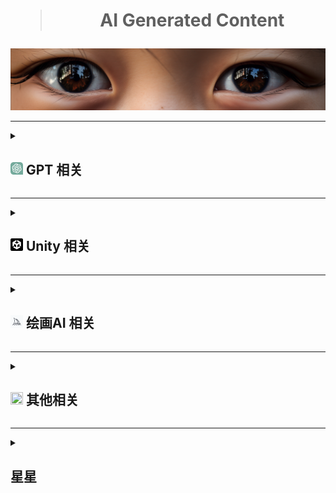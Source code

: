 <div align="center">
    <h1><blockquote>AI Generated Content</blockquote></h1>
</div>
<a href="#↑" title="悬停以展示更多内容，如果有的话"><img src="./Png/eyes.png"></a>

***
<details>
  <summary title="大的要来了"><h2><a href="#7"><img src="./Png/ChatGPT.svg" style="width: 20px; height: 20px;" ></a> GPT 相关 </h2></summary>
  <ul>
    <li><a href="https://status.openai.com" title="如题">Openai 状态查询</a></li>
    <li><a href="https://github.com/f/awesome-chatgpt-prompts" title="chatgpt英文提示">Awesome ChatGPT Prompts</a></li>
    <li><a href="https://github.com/PlexPt/awesome-chatgpt-prompts-zh" title="chatgpt中文提示">ChatGPT 中文指南</a> / <a href="https://chatguide.plexpt.com" title="与左相同但没有同步更新">ChatGPT 在线指南</a></li>    
    <li><a href="https://github.com/features/preview/copilot-x" title="比Copilot更强">Copilot-x 申请</a></li>
    <li><a href="https://openai.com/blog/chatgpt-plugins" title="拓展时刻">Chatgpt-plugins 申请</a></li>
    <li><a href="https://www.bing.com/new" title="先上梯，再清理cookie，随后登录，最后使用Edge浏览器并更新到右上角有个B字母的版本">新必应 申请</a></li>
    <li><a href="https://bing.com/create/" title="另外的Bing画图方式：新必应窗口选择“更多有创造力”语气，再给画图指令和关键词">Bing 画图</a></li>   
    <li><a href="https://arxiv.org/pdf/2303.12712.pdf" title="GTP4早期实验报告">Sparks of Artificial General Intelligence: Early experiments with GPT-4</a> / <a href="https://ask.qcloudimg.com/draft/8642415/7jbe0upcgg.pdf">中译版</a></li>
    <li><a href="https://arxiv.org/pdf/2303.18223.pdf" title="大型语言模型综述">A Survey of Large Language Models</a></li>
    <li><a href="https://gpt3demo.com/" title="如题">ChatGPT 相关应用资讯</a></li>
    <li><a href="https://www.promptingguide.ai/zh" title="chatgpt提示工程指南">promptingguide</a></li>
    <li><a href="https://www.jailbreakchat.com/" title="越狱提示">jailbreakchat</a></li>      
      <br>
    <li><details>
      <summary><b>Chatgpt 插件</b></summary>
      <ul>
        <li><a href="https://chrome.google.com/webstore/detail/aiprm-premium-for-chatgpt/igobiphjicbjloclbknnekkckpbknbeb" title="开始收费，差评如潮，呸">AIPRM Premium for ChatGPT</a></li>
        <li><a href="https://chrome.google.com/webstore/detail/chatgpt-for-google/jgjaeacdkonaoafenlfkkkmbaopkbilf" title="虽然说是google但是搜索引擎都会拓展">ChatGPT for Google</a></li>
        <li><a href="https://chrome.google.com/webstore/detail/chatgptbox/eobbhoofkanlmddnplfhnmkfbnlhpbbo" title="比上一个应用还广的拓展">ChatGPTBox</a></li>
        <li><a href="https://chrome.google.com/webstore/detail/hustle-ai-supercharged-fr/ccgjjclgjdmciiofkfmbgbmkdocamjdo" title="类AIPRM，还行">Hustle AI - Supercharged & Free ChatGPT</a></li>
        <li><a href="https://chrome.google.com/webstore/detail/superpower-chatgpt/amhmeenmapldpjdedekalnfifgnpfnkc" title="与AIPRM方向不同，细化操作，优化体验，可导入导出，有prompts">Superpower ChatGPT</a></li>
        <li><a href="https://chrome.google.com/webstore/detail/webchatgpt-chatgpt-with-i/lpfemeioodjbpieminkklglpmhlngfcn">WebChatGPT：可访问互联网的 ChatGPT</a></li>
        <li><a href="https://chrome.google.com/webstore/detail/chatonai-unlock-the-power/feeonheemodpkdckaljcjogdncpiiban" title="也是类AIPRM">chatgpt中文 - Chatonai</a></li>
        <li><a href="https://github.com/bigemon/ChatGPT-ToolBox" title="绕开监管，慎用">ChatGPT-ToolBox</a></li>
        <li><a href="https://chrome.google.com/webstore/detail/lunabot-chatgpt-on-any-we/jkeolmadidncndcbnajhaojepbolajag" title="在任何网页上都可以使用的ChatGPT">LunaBot</a></li>
        <li><a href="https://chrome.google.com/webstore/detail/voice-control-for-chatgpt/eollffkcakegifhacjnlnegohfdlidhn" title="用说话代替打字">voice-control-for-chatgpt</a></li>
      </ul>
    </details></li>
    <li><details>
      <summary><b>Chatgpt 及其他项目</b></summary>
      <ul>
          <li><a href="https://github.com/Chanzhaoyu/chatgpt-web" title="包含前后端的web项目">chatgpt-web</a></li>
          <li><a href="https://github.com/ddiu8081/chatgpt-demo" title="同样是一个优秀的web项目">chatgpt-demo</a></li>
          <li><a href="https://github.com/GaiZhenbiao/ChuanhuChatGPT" title="同上">ChuanhuChatGPT</a></li>          
          <li><a href="https://github.com/BlinkDL/ChatRWKV" title="可以成为“大规模语言模型的Stable Diffusion”，本地部署">ChatRWKV</a></li>
          <li><a href="https://github.com/THUDM/ChatGLM-6B" title="6B，本地部署">ChatGLM-6B</a></li>         
          <li><a href="https://github.com/microsoft/visual-chatgpt" title="微软的chatgpt和视觉模型结合项目，本地部署">visual-chatgpt</a></li>
          <li><a href="https://github.com/RockChinQ/QChatGPT" title="用于QQ">QChatGPT</a></li>
          <li><a href="https://github.com/binary-husky/chatgpt_academic" title="科研工作专用ChatGPT拓展">chatgpt_academic</a></li>
          <li><a href="https://github.com/Yidadaa/ChatGPT-Next-Web" title="支持一键部署的web项目">ChatGPT-Next-Webc</a></li>
          <li><a href="https://github.com/lencx/nofwl" title="为避免原项目可能存在的侵权行为而新建的chatgpt桌面版项目">nofwl</a></li>
          <li><a href="https://github.com/finishy1995/effibot" title="思维导图式chatgpt">effibot</a></li>
          <li><a href="https://github.com/nomic-ai/gpt4all" title="本地部署，详情进项目查阅">gpt4all</a></li> 
          <li><a href="https://github.com/microsoft/JARVIS" title="微软贾维斯">JARVIS</a></li>          
      </ul>
    </details></li>
    <li><details>
      <summary><b>Chatgpt 技巧</b></summary>
      <ul>
          <li>为ChatGPT导入特定的模型，该模型包含输入和输出，然后按照用户需求输入相应的文本，ChatGPT将根据模型的特定算法生成相应的输出内容。</li>  
          <li>元技巧，通过事先了解某个AI模型（如GPT）常犯的错误，然后在提问时将该错误信息提供给模型，以便模型能够自我修正并提供更准确的答案的一种技巧。</li>  
      </ul>
    </details></li>
  </ul>
</details>

***

<details>
  <summary><h2><a href="#3"><img src="./Png/Unity.png" style="width: 20px; height: 20px;"></a> Unity 相关 </h2></summary>
  <ul>
    <li><a href="https://github.com/keijiro/AICommand" title="2022.2版本以上内置gpt测试">AICommand</a></li>
    <li><a href="https://github.com/hexthedev/OpenAi-Api-Unity" title="一个简单的API测试">OpenAi Api Unity</a></li>
    <li><a href="https://create.unity.com/ai-beta" title="Unity官方AI申请beta">UNITY AI BETA PROGRAM</a></li>    
  </ul>
</details>

***

<details>
  <summary><h2><a href="#4"><img src="./Png/Midjourney.png" style="width: 20px; height: 20px;"></a> 绘画AI 相关 </h2></summary>
  <ul>
    <li><a href="https://docs.qq.com/sheet/DS05hV2FyUHJablR5?tab=BB08J2&_t=1678974130492&u=5b7f15183b364c7a923e94cbb2add654">Midjourney 关键词整理</a></li>
    <li><a href="https://docs.google.com/spreadsheets/d/1MsX0NYYqhv4ZhZ7-50cXH1gvYE2FKLixLBvAkI40ha0/edit#gid=520663883" title="关键词文档">Midjourney Reference Sheets</a></li>
    <li><a href="https://prompt.noonshot.com/" title="关键词在线生成网站">MidJourney Prompt Helper</a></li>
    <li><a href="https://github.com/willwulfken/MidJourney-Styles-and-Keywords-Reference" title="关键词效果预览">MidJourney Styles and Keywords Reference</a></li>    
    <li><a href="https://github.com/Moonvy/OpenPromptStudio" title="AIGC 提示词可视化编辑器">OpenPromptStudio</a></li>
    <li><a href="https://clipdrop.co/stable-diffusion-reimagine">Stable diffusion reimagine 在线测试</a> / <a href="https://clipdrop.co/">ClipDrop 主页</a></li>
    <li><a href="https://github.com/invoke-ai/InvokeAI" title="Stable diffusion 可视化UI项目">InvokeAI</a></li>      
    <li><a href="https://civitai.com/" title="Stable diffusion 模型">civitai</a></li>
    <li><a href="https://models.paomiantv.cn/models" title="Stable diffusion 模型国内站">炼丹阁</a></li>
    <li><a href="https://app.scenario.com/" title="游戏资产应用，在线训练">scenario</a></li>
    <li><a href="https://rightbrain.art/" title="国产在线绘画AI">Vega AI 创作平台</a></li>
    <li><a href="https://github.com/camenduru/stable-diffusion-webui-colab" title="几键部署stable diffusion到谷歌colab">stable-diffusion-webui-colab</a></li>
    <li><details>
      <summary><b>Midjourney Prompt 技巧</b></summary>
      <ul>
          <li>不要使用估量副词，不要使用否定词。</li>  
          <li>越靠前的prompt默认权重越高。</li>
          <li>blend模式尽可能不加描述，混合模式本身不太可控。</li>
          <li>describe模式为逆向图片可能的Prompts。</li>
          <li>垫图特别说明：<br>
              <ul>
                  <li>修复模式下，越靠前的prompt默认权重越高，但会被构图严重影响；</li>
                  <li>修复模式下，去除链接/所有，仍然会保留构图； </li>
                  <li>简单暴力PS后，融合效果更佳。</li>
              </ul>
          </li>
          <li>⚠️ --repeat int 重复工作int次，配合--chaos可以实现多风格化的半自动流程。</li>
          <li>⚠️ 使用{ 大括号 }排列组合，{ 大括号 }可相互嵌套。参考：<br>
              <blockquote>
                  /imagine a {cyberpunk, vaporwave, art deco} {cat, dog}<br>
                  将产生以下工作<br>
                  /imagine a cyberpunk cat<br>
                  /imagine a vaporwave cat<br>
                  /imagine a art deco cat<br>
                  /imagine a cyberpunk dog<br>
                  /imagine a vaporwave dog<br>
                  /imagine a art deco dog<br>
              </blockquote>          
          </li>
          <li>⚠️ 表示需要Pro Plan档订阅，60刀/月</li>
      </ul>
    </details></li>
  </ul>
</details>

***

<details>
  <summary title="也可能不相关"><h2><a href="#1" title="如果看不清，那就对了"><img src="https://avatars.githubusercontent.com/u/27767666?v=4" style="width: 20px; height: 20px;"></a> 其他相关 </h2></summary>
  <ul>
    <li><a href="https://github.com/facebookresearch/segment-anything" title="图像分割模型，元宇宙真正动手了。此链接为SAM的项目地址。">SegmentAnything Model (SAM)</a> / <a href="https://segment-anything.com/demo#" title="SAM在线Demo"> Sam Demo </a></li>    
    <li><a href="https://firefly.adobe.com/">Adobe Firefly 申请</a></li>
    <li><a href="https://www.upscale.media/zh/upload/">使用 AI 升级和增强您的图像</a></li>
    <li><a href="https://yige.baidu.com/creation">文心一格</a></li>
    <li><a href="https://www.cursor.so/" title="首个 GPT4 代码编辑器">Cursor</a></li>
    <li><a href="https://www.notion.so/">Notion</a></li>
    <li><a href="https://app.pandagpt.io/chat" title="国产基于 GPT 的阅读器">pandagpt</a></li>
    <li><a href="https://research.runwayml.com/gen2" title="文字转视频">Gen-2</a></li>
    <li><a href="https://app.gptzero.me/app/welcome" title="检查是否为 AI 写作">GPTZero</a></li>
    <li><a href="https://www.aiva.ai" title="AI音乐制作，只有订阅最高档的用户拥有版权">aiva</a></li>
    <li><a href="https://wavtool.com/" title="AI音乐制作，上手挺快，有PRO订阅服务">wavtool</a></li>
    <li><a href="https://tongyi.aliyun.com/" title="阿里AI">通义千问</a></li>
    <li><a href="https://www.aiagc.com/" title="AI种类信息聚合">aiagc</a></li>
    <li>
        <blockquote>
            <details>
                <summary title="大多数包含免费额度">服务器/部署/数据库等相关平台</summary>
                <ul>
                    <li><a href="https://dashboard.4everland.org/login">4everland</a></li>
                    <li><a href="https://railway.app/">railway</a></li>
                    <li><a href="https://vercel.com/">vercel</a></li>
                    <li><a href="https://www.netlify.com/">netlify</a></li>
                    <li><a href="https://render.com/">render</a></li>
                    <li><a href="https://fleek.co/">fleek</a></li>
                    <li><a href="https://www.cloudflare.com/">cloudflare</a></li>
                    <li><a href="https://colab.research.google.com/">colab</a></li>
                    <li><a href="https://huggingface.co/">huggingface</a></li>
                </ul>
            </details>
        </blockquote>
    </li>
  </ul>
</details>

***

<details>
  <summary><h2> 星星 </h2></summary>
  <ul>      
    <div align="center">
        <img src="https://profile-counter.glitch.me/{Masaicker}/count.svg">
        <img src="https://api.star-history.com/svg?repos=Masaicker/Masaicker&type=Date">
    </div>    
  </ul>
</details>
